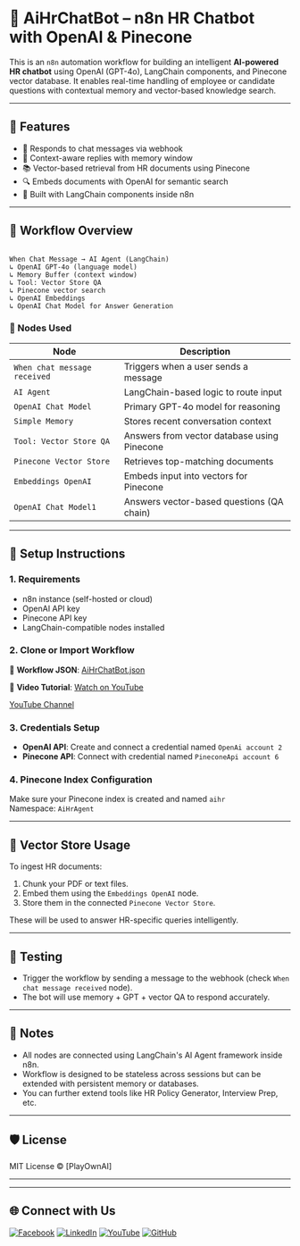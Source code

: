 # 🤖 AiHrChatBot – n8n HR Chatbot with OpenAI & Pinecone

This is an `n8n` automation workflow for building an intelligent **AI-powered HR chatbot** using OpenAI (GPT-4o), LangChain components, and Pinecone vector database. It enables real-time handling of employee or candidate questions with contextual memory and vector-based knowledge search.

---

## 🚀 Features

- 💬 Responds to chat messages via webhook
- 🧠 Context-aware replies with memory window
- 📚 Vector-based retrieval from HR documents using Pinecone
- 🔍 Embeds documents with OpenAI for semantic search
- 🔗 Built with LangChain components inside n8n

---

## 🧩 Workflow Overview

```

When Chat Message → AI Agent (LangChain)
↳ OpenAI GPT-4o (language model)
↳ Memory Buffer (context window)
↳ Tool: Vector Store QA
↳ Pinecone vector search
↳ OpenAI Embeddings
↳ OpenAI Chat Model for Answer Generation

```

### 🧠 Nodes Used

| Node                          | Description                                     |
|------------------------------|-------------------------------------------------|
| `When chat message received` | Triggers when a user sends a message            |
| `AI Agent`                   | LangChain-based logic to route input            |
| `OpenAI Chat Model`          | Primary GPT-4o model for reasoning              |
| `Simple Memory`              | Stores recent conversation context              |
| `Tool: Vector Store QA`      | Answers from vector database using Pinecone     |
| `Pinecone Vector Store`      | Retrieves top-matching documents                |
| `Embeddings OpenAI`          | Embeds input into vectors for Pinecone          |
| `OpenAI Chat Model1`         | Answers vector-based questions (QA chain)       |

---

## 🧠 Setup Instructions

### 1. Requirements

- n8n instance (self-hosted or cloud)
- OpenAI API key
- Pinecone API key
- LangChain-compatible nodes installed

### 2. Clone or Import Workflow

🔗 **Workflow JSON**:
[AiHrChatBot.json](https://github.com/matinict/MyN8N/blob/main/AiHrChatBot.json)

📄 **Video Tutorial**:
[Watch on YouTube]([https://youtu.be/dE1JZut2kvk](https://youtu.be/KVytO_9WlSg))

[YouTube Channel](https://youtube.com/@PlayOwnAi)


### 3. Credentials Setup

- **OpenAI API**: Create and connect a credential named `OpenAi account 2`
- **Pinecone API**: Connect with credential named `PineconeApi account 6`

### 4. Pinecone Index Configuration

Make sure your Pinecone index is created and named `aihr`  
Namespace: `AiHrAgent`

---

## 📂 Vector Store Usage

To ingest HR documents:

1. Chunk your PDF or text files.
2. Embed them using the `Embeddings OpenAI` node.
3. Store them in the connected `Pinecone Vector Store`.

These will be used to answer HR-specific queries intelligently.

---

## 🧪 Testing

- Trigger the workflow by sending a message to the webhook (check `When chat message received` node).
- The bot will use memory + GPT + vector QA to respond accurately.

---

## 📌 Notes

- All nodes are connected using LangChain's AI Agent framework inside n8n.
- Workflow is designed to be stateless across sessions but can be extended with persistent memory or databases.
- You can further extend tools like HR Policy Generator, Interview Prep, etc.

---

## 🛡️ License

MIT License © [PlayOwnAI]

---

---

## 🌐 Connect with Us

[![Facebook](https://img.shields.io/badge/Follow-Facebook-1877F2?logo=facebook&logoColor=white)](https://web.facebook.com/Playownai/)
[![LinkedIn](https://img.shields.io/badge/Follow-LinkedIn-0A66C2?logo=linkedin&logoColor=white)](https://www.linkedin.com/company/playownai)
[![YouTube](https://img.shields.io/badge/Subscribe-@PlayOwnAi-FF0000?logo=youtube&logoColor=white)](https://www.youtube.com/@PlayOwnAi)
[![GitHub](https://img.shields.io/badge/Repo-MyN8N-181717?logo=github&logoColor=white)](https://github.com/matinict/MyN8N/blob/main/readme.md)
